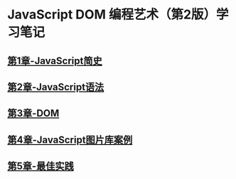 # JavaScript DOM 编程艺术（第2版）学习笔记

## [第1章-JavaScript简史](./note/chapter1.md)

## [第2章-JavaScript语法](./note/chapter2.md)

## [第3章-DOM](./note/chapter3.md)

## [第4章-JavaScript图片库案例](./note/chapter4.md)

## [第5章-最佳实践](./note/chapter5.md)